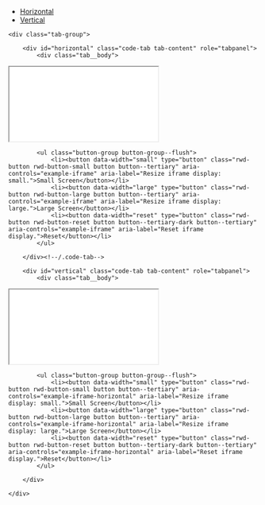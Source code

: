 <div class="tabs">
	<div class="code-tab-control tab-control">
		<ul class="code-tab-list tab-list" role="tablist">
			<li class="code-tab-item tab-item">
				<a href="#horizontal" id="js-horizontal" role="tab" aria-controls="horizontal">Horizontal</a>
			</li>
			<li class="code-tab-item tab-item">
				<a href="#vertical" id="js-vertical" role="tab" aria-controls="vertical">Vertical</a>
			</li>
		</ul>
	</div><!-- /.tab-control -->

	<div class="tab-group">

		<div id="horizontal" class="code-tab tab-content" role="tabpanel">
			<div class="tab__body">
<iframe src="{{ site.baseurl }}/component/{{ page.path_slug }}/example.html" title="Tabs Example" border="0" id="example-iframe" class="c-iframe c-iframe--clean c-iframe--{{page.iframe_height}}"></iframe>
			</div><!--/.tab__body-->

			<ul class="button-group button-group--flush">
				<li><button data-width="small" type="button" class="rwd-button rwd-button-small button button--tertiary" aria-controls="example-iframe" aria-label="Resize iframe display: small.">Small Screen</button></li>
				<li><button data-width="large" type="button" class="rwd-button rwd-button-large button button--tertiary" aria-controls="example-iframe" aria-label="Resize iframe display: large.">Large Screen</button></li>
				<li><button data-width="reset" type="button" class="rwd-button rwd-button-reset button button--tertiary-dark button--tertiary" aria-controls="example-iframe" aria-label="Reset iframe display.">Reset</button></li>
			</ul>

		</div><!--/.code-tab-->

		<div id="vertical" class="code-tab tab-content" role="tabpanel">
			<div class="tab__body">
<iframe src="{{ site.baseurl }}/component/{{ page.path_slug }}/example-horizontal.html" title="Tabs Example" border="0" id="example-iframe-horizontal" class="c-iframe c-iframe--clean c-iframe--{{page.iframe_height}}"></iframe>
			</div><!--/.tab__body-->

			<ul class="button-group button-group--flush">
				<li><button data-width="small" type="button" class="rwd-button rwd-button-small button button--tertiary" aria-controls="example-iframe-horizontal" aria-label="Resize iframe display: small.">Small Screen</button></li>
				<li><button data-width="large" type="button" class="rwd-button rwd-button-large button button--tertiary" aria-controls="example-iframe-horizontal" aria-label="Resize iframe display: large.">Large Screen</button></li>
				<li><button data-width="reset" type="button" class="rwd-button rwd-button-reset button button--tertiary-dark button--tertiary" aria-controls="example-iframe-horizontal" aria-label="Reset iframe display.">Reset</button></li>
			</ul>

		</div>

	</div>
</div>
